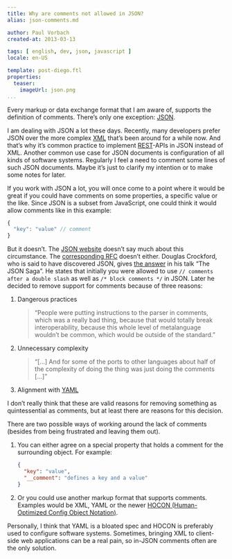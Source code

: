 ```yaml
---
title: Why are comments not allowed in JSON?
alias: json-comments.md

author: Paul Vorbach
created-at: 2013-03-13

tags: [ english, dev, json, javascript ]
locale: en-US

template: post-diego.ftl
properties:
  teaser:
    imageUrl: json.png
...
```


Every markup or data exchange format that I am aware of, supports the definition
of comments. There’s only one exception: [JSON].

I am dealing with JSON a lot these days. Recently, many developers prefer JSON
over the more complex [XML] that’s been around for a while now. And that’s why
it’s common practice to implement [REST]-APIs in JSON instead of XML. Another
common use case for JSON documents is configuration of all kinds of software
systems. Regularly I feel a need to comment some lines of such JSON documents.
Maybe it’s just to clarify my intention or to make some notes for later.

If you work with JSON a lot, you will once come to a point where it would be
great if you could have comments on some properties, a specific value or the
like. Since JSON is a subset from JavaScript, one could think it would allow
comments like in this example:

~~~ javascript
{
  "key": "value" // comment
}
~~~

But it doesn’t. The [JSON website][JSON] doesn’t say much about this
circumstance. The [corresponding RFC][JSON RFC] doesn’t either. Douglas
Crockford, who is said to have discovered JSON, gives
[the answer][The JSON Saga] in his talk “The JSON Saga”. He states that
initially you were allowed to use `// comments after a double slash` as well as
`/* block comments */` in JSON. Later he decided to remove support for comments
because of three reasons:

 1. Dangerous practices

    > “People were putting instructions to the parser in comments, which was a
    > really bad thing, because that would totally break interoperability,
    > because this whole level of metalanguage wouldn’t be common, which would
    > be outside of the standard.”

 2. Unnecessary complexity

    > “[...] And for some of the ports to other languages about half of the
    > complexity of doing the thing was just doing the comments [...]”

 3. Alignment with [YAML]

I don’t really think that these are valid reasons for removing something as
quintessential as comments, but at least there are reasons for this decision.

There are two possible ways of working around the lack of comments (besides from
being frustrated and leaving them out).

 1. You can either agree on a special property that holds a comment for the
    surrounding object. For example:

    ~~~ json
    {
      "key": "value",
      "__comment": "defines a key and a value"
    }
    ~~~

 2. Or you could use another markup format that supports comments. Examples
    would be XML, YAML or the newer
    [HOCON (Human-Optimized Config Object Notation)][HOCON].

Personally, I think that YAML is a bloated spec and HOCON is preferably used to
configure software systems. Sometimes, bringing XML to client-side web
applications can be a real pain, so in-JSON comments often are the only
solution.


[JSON]: http://json.org/
[XML]: http://www.w3.org/XML/
[REST]: http://en.wikipedia.org/wiki/Representational_state_transfer
[JSON RFC]: http://tools.ietf.org/html/rfc4627.html
[The JSON Saga]: http://youtu.be/-C-JoyNuQJs?t=16m6s
[YAML]: http://yaml.org/
[HOCON]: https://github.com/typesafehub/config/blob/master/HOCON.md
